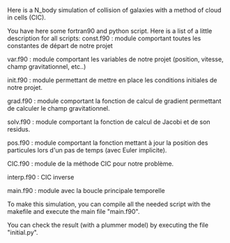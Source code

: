 Here is a N_body simulation of collision of galaxies with a method of cloud in cells (CIC).

You have here some fortran90 and python script. Here is a list of a little description for all scripts:
const.f90 : module comportant toutes les constantes de départ de notre projet

var.f90 : module comportant les variables de notre projet (position, vitesse, champ gravitationnel, etc..)

init.f90 : module permettant de mettre en place les conditions initiales de notre projet.

grad.f90 : module comportant la fonction de calcul de gradient permettant de calculer le champ gravitationnel.

solv.f90 : module comportant la fonction de calcul de Jacobi et de son residus.

pos.f90 : module comportant la fonction mettant à jour la position des particules lors d'un pas de temps (avec Euler implicite).

CIC.f90 : module de la méthode CIC pour notre problème.

interp.f90 : CIC inverse

main.f90 : module avec la boucle principale temporelle


To make this simulation, you can compile all the needed script with the makefile and execute the main file "main.f90". 

You can check the result (with a plummer model) by executing the file "initial.py". 
